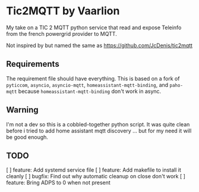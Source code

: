 # Tic2MQTT by Vaarlion
My take on a TIC 2 MQTT python service that read and expose Teleinfo from the french powergrid provider to MQTT.

Not inspired by but named the same as https://github.com/JcDenis/tic2mqtt

## Requirements
The requirement file should have everything.
This is based on a fork of `pyticcom`, `asyncio`, `asyncio-mqtt`, `homeassistant-mqtt-binding`, and `paho-mqtt` because `homeassistant-mqtt-binding` don't work in async.

## Warning
I'm not a dev so this is a cobbled-together python script. It was quite clean before i tried to add home assistant mqtt discovery ... but for my need it will be good enough.

## TODO
[ ] feature: Add systemd service file
[ ] feature: Add makefile to install it cleanly
[ ] bugfix: Find out why automatic cleanup on close don't work
[ ] feature: Bring ADPS to 0 when not present
